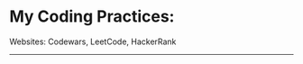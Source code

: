 # My Coding Practices:

Websites: Codewars, LeetCode, HackerRank

-------------------------------------------
